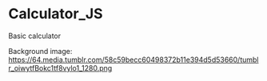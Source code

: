 # Calculator_JS
Basic calculator




Background image: https://64.media.tumblr.com/58c59becc60498372b11e394d5d53660/tumblr_oiwytfBokc1tf8vylo1_1280.png
